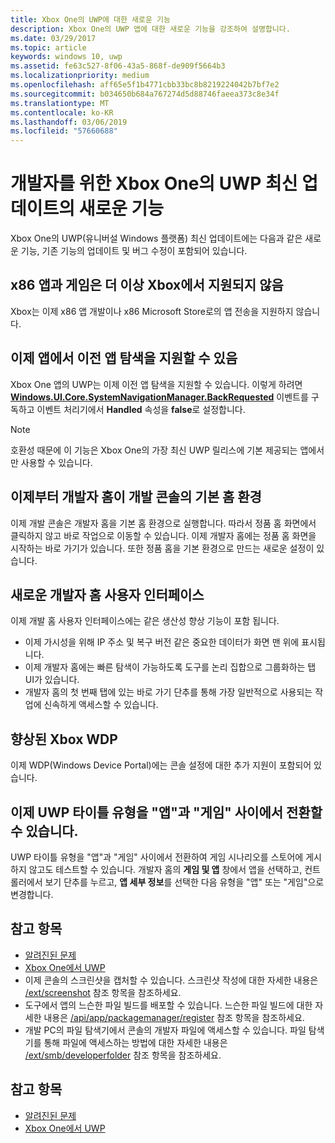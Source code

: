 ```yaml
---
title: Xbox One의 UWP에 대한 새로운 기능
description: Xbox One의 UWP 앱에 대한 새로운 기능을 강조하여 설명합니다.
ms.date: 03/29/2017
ms.topic: article
keywords: windows 10, uwp
ms.assetid: fe63c527-8f06-43a5-868f-de909f5664b3
ms.localizationpriority: medium
ms.openlocfilehash: aff65e5f1b4771cbb33bc8b8219224042b7bf7e2
ms.sourcegitcommit: b034650b684a767274d5d88746faeea373c8e34f
ms.translationtype: MT
ms.contentlocale: ko-KR
ms.lasthandoff: 03/06/2019
ms.locfileid: "57660688"
---
```

# <a name="whats-new-for-developers-in-the-latest-update-of-uwp-on-xbox-one"></a>개발자를 위한 Xbox One의 UWP 최신 업데이트의 새로운 기능

Xbox One의 UWP(유니버설 Windows 플랫폼) 최신 업데이트에는 다음과 같은 새로운 기능, 기존 기능의 업데이트 및 버그 수정이 포함되어 있습니다.

## <a name="x86-apps-and-games-are-no-longer-supported-on-xbox"></a>x86 앱과 게임은 더 이상 Xbox에서 지원되지 않음  
Xbox는 이제 x86 앱 개발이나 x86 Microsoft Store로의 앱 전송을 지원하지 않습니다.

## <a name="apps-can-now-support-navigating-back-to-the-previous-app"></a>이제 앱에서 이전 앱 탐색을 지원할 수 있음 
Xbox One 앱의 UWP는 이제 이전 앱 탐색을 지원할 수 있습니다. 이렇게 하려면 [**Windows.UI.Core.SystemNavigationManager.BackRequested**](https://msdn.microsoft.com/library/windows/apps/dn893595) 이벤트를 구독하고 이벤트 처리기에서 **Handled** 속성을 **false**로 설정합니다.

> [!NOTE]
> 호환성 때문에 이 기능은 Xbox One의 가장 최신 UWP 릴리스에 기본 제공되는 앱에서만 사용할 수 있습니다. 

## <a name="dev-home-is-now-the-default-home-experience-on-development-consoles"></a>이제부터 개발자 홈이 개발 콘솔의 기본 홈 환경
이제 개발 콘솔은 개발자 홈을 기본 홈 환경으로 실행합니다. 따라서 정품 홈 화면에서 클릭하지 않고 바로 작업으로 이동할 수 있습니다. 이제 개발자 홈에는 정품 홈 화면을 시작하는 바로 가기가 있습니다. 또한 정품 홈을 기본 환경으로 만드는 새로운 설정이 있습니다. 

## <a name="new-dev-home-user-interface"></a>새로운 개발자 홈 사용자 인터페이스
이제 개발 홈 사용자 인터페이스에는 같은 생산성 향상 기능이 포함 됩니다.
 - 이제 가시성을 위해 IP 주소 및 복구 버전 같은 중요한 데이터가 화면 맨 위에 표시됩니다. 
 - 이제 개발자 홈에는 빠른 탐색이 가능하도록 도구를 논리 집합으로 그룹화하는 탭 UI가 있습니다.
 - 개발자 홈의 첫 번째 탭에 있는 바로 가기 단추를 통해 가장 일반적으로 사용되는 작업에 신속하게 액세스할 수 있습니다. 

## <a name="wdp-for-xbox-enhancements"></a>향상된 Xbox WDP
이제 WDP(Windows Device Portal)에는 콘솔 설정에 대한 추가 지원이 포함되어 있습니다. 

## <a name="you-can-now-switch-the-type-of-your-uwp-title-between-app-and-game"></a>이제 UWP 타이틀 유형을 "앱"과 "게임" 사이에서 전환할 수 있습니다.
UWP 타이틀 유형을 "앱"과 "게임" 사이에서 전환하여 게임 시나리오를 스토어에 게시하지 않고도 테스트할 수 있습니다. 개발자 홈의 **게임 및 앱** 창에서 앱을 선택하고, 컨트롤러에서 보기 단추를 누르고, **앱 세부 정보**를 선택한 다음 유형을 "앱" 또는 "게임"으로 변경합니다.

## <a name="see-also"></a>참고 항목
- [알려진된 문제](known-issues.md)
- [Xbox One에서 UWP](index.md)
 - 이제 콘솔의 스크린샷을 캡처할 수 있습니다. 스크린샷 작성에 대한 자세한 내용은 [/ext/screenshot](wdp-media-capture-api.md) 참조 항목을 참조하세요.
 - 도구에서 앱의 느슨한 파일 빌드를 배포할 수 있습니다. 느슨한 파일 빌드에 대한 자세한 내용은 [/api/app/packagemanager/register](wdp-loose-folder-register-api.md) 참조 항목을 참조하세요.
 - 개발 PC의 파일 탐색기에서 콘솔의 개발자 파일에 액세스할 수 있습니다. 파일 탐색기를 통해 파일에 액세스하는 방법에 대한 자세한 내용은 [/ext/smb/developerfolder](wdp-smb-api.md) 참조 항목을 참조하세요.

## <a name="see-also"></a>참고 항목
- [알려진된 문제](known-issues.md)
- [Xbox One에서 UWP](index.md)
